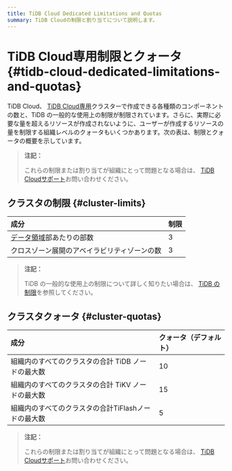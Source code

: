 ```yaml
---
title: TiDB Cloud Dedicated Limitations and Quotas
summary: TiDB Cloudの制限と割り当てについて説明します。
---
```


# TiDB Cloud専用制限とクォータ {#tidb-cloud-dedicated-limitations-and-quotas}

TiDB Cloud、 [TiDB Cloud専用](/tidb-cloud/select-cluster-tier.md#tidb-cloud-dedicated)クラスターで作成できる各種類のコンポーネントの数と、TiDB の一般的な使用上の制限が制限されています。さらに、実際に必要な量を超えるリソースが作成されないように、ユーザーが作成するリソースの量を制限する組織レベルのクォータもいくつかあります。次の表は、制限とクォータの概要を示しています。

> **注記：**
>
> これらの制限または割り当てが組織にとって問題となる場合は、 [TiDB Cloudサポート](/tidb-cloud/tidb-cloud-support.md)お問い合わせください。

## クラスタの制限 {#cluster-limits}

| 成分                                                        | 制限 |
| :-------------------------------------------------------- | :- |
| [データ領域](/tidb-cloud/tidb-cloud-glossary.md#region)部あたりの部数 | 3  |
| クロスゾーン展開のアベイラビリティゾーンの数                                    | 3  |

> **注記：**
>
> TiDB の一般的な使用上の制限について詳しく知りたい場合は、 [TiDB の制限](https://docs.pingcap.com/tidb/stable/tidb-limitations)を参照してください。

## クラスタクォータ {#cluster-quotas}

| 成分                            | クォータ（デフォルト） |
| :---------------------------- | :---------- |
| 組織内のすべてのクラスタの合計 TiDB ノードの最大数  | 10          |
| 組織内のすべてのクラスタの合計 TiKV ノードの最大数  | 15          |
| 組織内のすべてのクラスタの合計TiFlashノードの最大数 | 5           |

> **注記：**
>
> これらの制限または割り当てが組織にとって問題となる場合は、 [TiDB Cloudサポート](/tidb-cloud/tidb-cloud-support.md)お問い合わせください。

